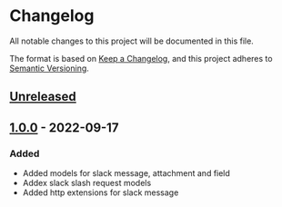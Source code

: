 # Changelog

All notable changes to this project will be documented in this file.

The format is based on [Keep a Changelog](https://keepachangelog.com/en/1.0.0/),
and this project adheres to [Semantic Versioning](https://semver.org/spec/v2.0.0.html).

## [Unreleased]

## [1.0.0] - 2022-09-17

### Added

- Added models for slack message, attachment and field
- Addex slack slash request models
- Added http extensions for slack message

[Unreleased]: https://github.com/ZenExtensions/slack-models/compare/1.0.0...HEAD
[1.0.0]: https://github.com/ZenExtensions/slack-models/releases/tag/1.0.0